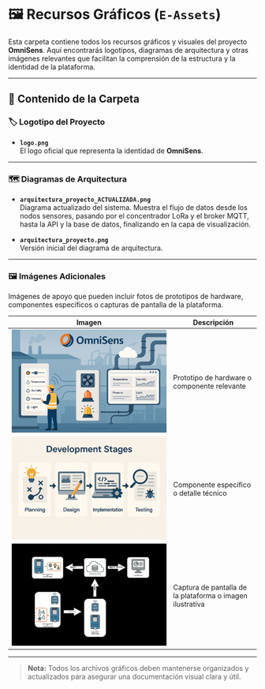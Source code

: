 # 🖼️ Recursos Gráficos (`E-Assets`)

Esta carpeta contiene todos los recursos gráficos y visuales del proyecto **OmniSens**. Aquí encontrarás logotipos, diagramas de arquitectura y otras imágenes relevantes que facilitan la comprensión de la estructura y la identidad de la plataforma.

---

## 📁 Contenido de la Carpeta

### 🏷️ Logotipo del Proyecto

- **`logo.png`**  
    El logo oficial que representa la identidad de **OmniSens**.

---

### 🗺️ Diagramas de Arquitectura

- **`arquitectura_proyecto_ACTUALIZADA.png`**  
    Diagrama actualizado del sistema. Muestra el flujo de datos desde los nodos sensores, pasando por el concentrador LoRa y el broker MQTT, hasta la API y la base de datos, finalizando en la capa de visualización.

- **`arquitectura_proyecto.png`**  
    Versión inicial del diagrama de arquitectura.

---

### 🖼️ Imágenes Adicionales

Imágenes de apoyo que pueden incluir fotos de prototipos de hardware, componentes específicos o capturas de pantalla de la plataforma.

| Imagen | Descripción |
|--------|-------------|
| ![Imagen de apoyo 1](./images%201.png) | Prototipo de hardware o componente relevante |
| ![Imagen de apoyo 2](./images%202.png) | Componente específico o detalle técnico |
| ![Imagen de apoyo 3](./images%203.png) | Captura de pantalla de la plataforma o imagen ilustrativa |

---

> **Nota:** Todos los archivos gráficos deben mantenerse organizados y actualizados para asegurar una documentación visual clara y útil.